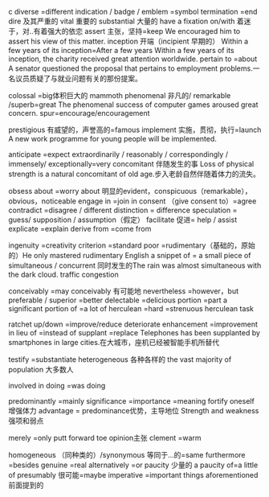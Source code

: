 c
diverse =different
indication / badge / emblem =symbol
termination =end
dire 及其严重的
vital 重要的 
substantial 大量的
have a fixation on/with 着迷于，对..有着强大的依恋
assert 主张，坚持=keep
We encouraged him to assert his view of this matter.
inception 开端（incipient 早期的）
Within a few years of its inception=After a few years
Within a few years of its inception, the charity received great attention worldwide.
pertain to =about
A senator questioned the proposal that pertains to employment problems.一名议员质疑了与就业问题有关的那份提案。

colossal =big体积巨大的 mammoth
phenomenal 非凡的/ remarkable /superb=great
The phenomenal success of computer games aroused great concern.
spur=encourage/encouragement

prestigious 有威望的，声誉高的=famous
implement 实施，贯彻，执行=launch
A new work programme for young people will be implemented.

anticipate =expect
extraordinarily / reasonably / correspondingly / immensely/ exceptionally=very
concomitant 伴随发生的事
Loss of physical strength is a natural concomitant of old age.步入老龄自然伴随着体力的流失。

obsess about =worry about
明显的evident，conspicuous（remarkable），obvious，noticeable
engage in =join in
consent （give consent to）=agree
contradict =disagree / different
distinction = difference
speculation = guess/ supposition / assumption（假定）
facilitate 促进= help / assist
explicate =explain
derive from =come from

ingenuity =creativity
criterion =standard
poor =rudimentary（基础的，原始的）He only mastered rudimentary English
a snippet of = a small piece of 
simultaneous / concurrent 同时发生的The rain was almost simultaneous with the dark cloud.
traffic congestion

conceivably =may conceivably 有可能地
nevertheless =however，but
preferable / superior =better
delectable =delicious
portion =part
a significant portion of =a lot of
herculean =hard =strenuous 
herculean task

ratchet up/down =improve/reduce deteriorate 
enhancement =improvement
in lieu of =instead of 
supplant =replace
Telephones has been supplanted by smartphones in large cities.在大城市，座机已经被智能手机所替代

testify =substantiate
heterogeneous 各种各样的
the vast majority of population 大多数人

involved in doing =was doing 

predominantly =mainly
significance =importance =meaning
fortify oneself 增强体力
advantage = predominance优势，主导地位
Strength and weakness 强项和弱点

merely =only
putt forward toe opinion主张
clement =warm

homogeneous （同种类的）/synonymous 等同于...的=same
furthermore =besides
genuine =real
alternatively =or
paucity 少量的
 a paucity of=a little of
presumably 很可能=maybe
imperative =important things
aforementioned 前面提到的
